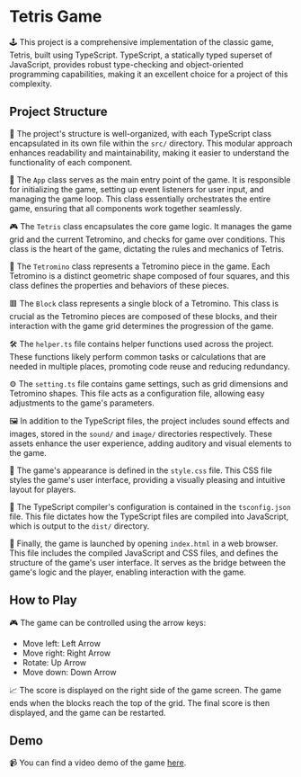 
# Tetris Game

🕹️ This project is a comprehensive implementation of the classic game, Tetris, built using TypeScript. TypeScript, a statically typed superset of JavaScript, provides robust type-checking and object-oriented programming capabilities, making it an excellent choice for a project of this complexity.

## Project Structure

📁 The project's structure is well-organized, with each TypeScript class encapsulated in its own file within the `src/` directory. This modular approach enhances readability and maintainability, making it easier to understand the functionality of each component.

🚀 The `App` class serves as the main entry point of the game. It is responsible for initializing the game, setting up event listeners for user input, and managing the game loop. This class essentially orchestrates the entire game, ensuring that all components work together seamlessly.

🎮 The `Tetris` class encapsulates the core game logic. It manages the game grid and the current Tetromino, and checks for game over conditions. This class is the heart of the game, dictating the rules and mechanics of Tetris.

🔷 The `Tetromino` class represents a Tetromino piece in the game. Each Tetromino is a distinct geometric shape composed of four squares, and this class defines the properties and behaviors of these pieces.

🟥 The `Block` class represents a single block of a Tetromino. This class is crucial as the Tetromino pieces are composed of these blocks, and their interaction with the game grid determines the progression of the game.

🛠️ The `helper.ts` file contains helper functions used across the project. These functions likely perform common tasks or calculations that are needed in multiple places, promoting code reuse and reducing redundancy.

⚙️ The `setting.ts` file contains game settings, such as grid dimensions and Tetromino shapes. This file acts as a configuration file, allowing easy adjustments to the game's parameters.

🖼️ In addition to the TypeScript files, the project includes sound effects and images, stored in the `sound/` and `image/` directories respectively. These assets enhance the user experience, adding auditory and visual elements to the game.

🎨 The game's appearance is defined in the `style.css` file. This CSS file styles the game's user interface, providing a visually pleasing and intuitive layout for players.

🔧 The TypeScript compiler's configuration is contained in the `tsconfig.json` file. This file dictates how the TypeScript files are compiled into JavaScript, which is output to the `dist/` directory.

🚀 Finally, the game is launched by opening `index.html` in a web browser. This file includes the compiled JavaScript and CSS files, and defines the structure of the game's user interface. It serves as the bridge between the game's logic and the player, enabling interaction with the game.

## How to Play

🎮 The game can be controlled using the arrow keys:

- Move left: Left Arrow
- Move right: Right Arrow
- Rotate: Up Arrow
- Move down: Down Arrow

📈 The score is displayed on the right side of the game screen. The game ends when the blocks reach the top of the grid. The final score is then displayed, and the game can be restarted.

## Demo

📹 You can find a video demo of the game [here](https://youtu.be/LiVpEEcEnwU).

